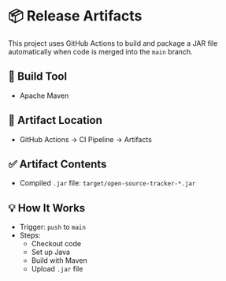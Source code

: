 # 📦 Release Artifacts

This project uses GitHub Actions to build and package a JAR file automatically when code is merged into the `main` branch.

## 🎯 Build Tool
- Apache Maven

## 📁 Artifact Location
- GitHub Actions → CI Pipeline → Artifacts

## ✅ Artifact Contents
- Compiled `.jar` file: `target/open-source-tracker-*.jar`

## 💡 How It Works
- Trigger: `push` to `main`
- Steps:
  - Checkout code
  - Set up Java
  - Build with Maven
  - Upload `.jar` file

